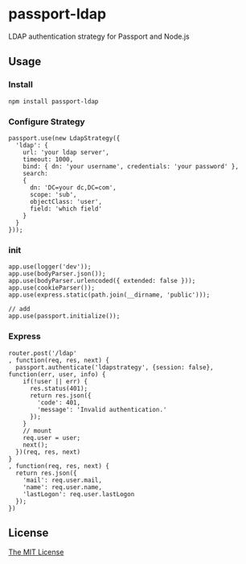 # passport-ldap

LDAP authentication strategy for Passport and Node.js

## Usage

### Install

```
npm install passport-ldap
```

### Configure Strategy

```
passport.use(new LdapStrategy({
  'ldap': {
    url: 'your ldap server',
    timeout: 1000,
    bind: { dn: 'your username', credentials: 'your password' },
    search:
    {
      dn: 'DC=your dc,DC=com',
      scope: 'sub',
      objectClass: 'user',
      field: 'which field'
    }
  }
}));
```

### init

```
app.use(logger('dev'));
app.use(bodyParser.json());
app.use(bodyParser.urlencoded({ extended: false }));
app.use(cookieParser());
app.use(express.static(path.join(__dirname, 'public')));

// add
app.use(passport.initialize());
```

### Express

```
router.post('/ldap'
, function(req, res, next) {
  passport.authenticate('ldapstrategy', {session: false}, function(err, user, info) {
    if(!user || err) {
      res.status(401);
      return res.json({
        'code': 401,
        'message': 'Invalid authentication.'
      });
    }
    // mount
    req.user = user;
    next();
  })(req, res, next)
}
, function(req, res, next) {
  return res.json({
    'mail': req.user.mail,
    'name': req.user.name,
    'lastLogon': req.user.lastLogon
  });
})
```

## License

[The MIT License](http://opensource.org/licenses/MIT)
